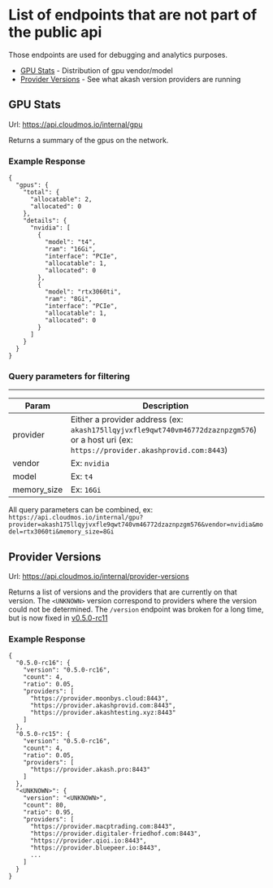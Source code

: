 # List of endpoints that are not part of the public api

Those endpoints are used for debugging and analytics purposes.

- [GPU Stats](#gpu-stats) - Distribution of gpu vendor/model
- [Provider Versions](#provider-versions) - See what akash version providers are running

## GPU Stats

Url: https://api.cloudmos.io/internal/gpu

Returns a summary of the gpus on the network.

### Example Response

```
{
  "gpus": {
    "total": {
      "allocatable": 2,
      "allocated": 0
    },
    "details": {
      "nvidia": [
        {
          "model": "t4",
          "ram": "16Gi",
          "interface": "PCIe",
          "allocatable": 1,
          "allocated": 0
        },
        {
          "model": "rtx3060ti",
          "ram": "8Gi",
          "interface": "PCIe",
          "allocatable": 1,
          "allocated": 0
        }
      ]
    }
  }
}
```

### Query parameters for filtering

---

| Param       | Description                                                                                                                                |
| ----------- | ------------------------------------------------------------------------------------------------------------------------------------------ |
| provider    | Either a provider address (ex: `akash175llqyjvxfle9qwt740vm46772dzaznpzgm576`) or a host uri (ex: `https://provider.akashprovid.com:8443`) |
| vendor      | Ex: `nvidia`                                                                                                                               |
| model       | Ex: `t4`                                                                                                                                   |
| memory_size | Ex: `16Gi`                                                                                                                                 |

All query parameters can be combined, ex:
`https://api.cloudmos.io/internal/gpu?provider=akash175llqyjvxfle9qwt740vm46772dzaznpzgm576&vendor=nvidia&model=rtx3060ti&memory_size=8Gi`

## Provider Versions

Url: https://api.cloudmos.io/internal/provider-versions

Returns a list of versions and the providers that are currently on that version. The `<UNKNOWN>` version correspond to providers where the version could not be determined. The `/version` endpoint was broken for a long time, but is now fixed in [v0.5.0-rc11](https://github.com/akash-network/provider/releases/tag/v0.5.0-rc11)

### Example Response

```
{
  "0.5.0-rc16": {
    "version": "0.5.0-rc16",
    "count": 4,
    "ratio": 0.05,
    "providers": [
      "https://provider.moonbys.cloud:8443",
      "https://provider.akashprovid.com:8443",
      "https://provider.akashtesting.xyz:8443"
    ]
  },
  "0.5.0-rc15": {
    "version": "0.5.0-rc16",
    "count": 4,
    "ratio": 0.05,
    "providers": [
      "https://provider.akash.pro:8443"
    ]
  },
  "<UNKNOWN>": {
    "version": "<UNKNOWN>",
    "count": 80,
    "ratio": 0.95,
    "providers": [
      "https://provider.macptrading.com:8443",
      "https://provider.digitaler-friedhof.com:8443",
      "https://provider.qioi.io:8443",
      "https://provider.bluepeer.io:8443",
      ...
    ]
  }
}
```
